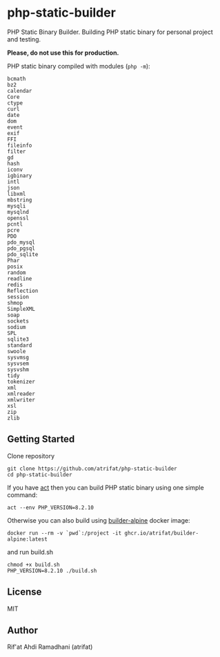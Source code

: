 # php-static-builder
PHP Static Binary Builder. Building PHP static binary for personal project and testing.

**Please, do not use this for production.**

PHP static binary compiled with modules (`php -m`):
```
bcmath
bz2
calendar
Core
ctype
curl
date
dom
event
exif
FFI
fileinfo
filter
gd
hash
iconv
igbinary
intl
json
libxml
mbstring
mysqli
mysqlnd
openssl
pcntl
pcre
PDO
pdo_mysql
pdo_pgsql
pdo_sqlite
Phar
posix
random
readline
redis
Reflection
session
shmop
SimpleXML
soap
sockets
sodium
SPL
sqlite3
standard
swoole
sysvmsg
sysvsem
sysvshm
tidy
tokenizer
xml
xmlreader
xmlwriter
xsl
zip
zlib
```

## Getting Started
Clone repository

```
git clone https://github.com/atrifat/php-static-builder
cd php-static-builder
```

If you have [act](https://github.com/nektos/act) then you can build PHP static binary using one simple command:

```
act --env PHP_VERSION=8.2.10
```

Otherwise you can also build using [builder-alpine](https://github.com/atrifat/builder-alpine/pkgs/container/builder-alpine) docker image:

```
docker run --rm -v `pwd`:/project -it ghcr.io/atrifat/builder-alpine:latest
```

and run build.sh

```
chmod +x build.sh
PHP_VERSION=8.2.10 ./build.sh
```

## License
MIT

## Author
Rif'at Ahdi Ramadhani (atrifat)
